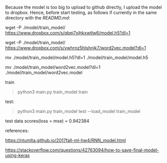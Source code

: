 Because the model is too big to upload to github directly, I upload the model to dropbox. Hence, before start testing, as follows if currently in the same directory with the *READMD.md*:

wget -P ./model/train_model/ https://www.dropbox.com/s/qbej7xjhkxwtlw6/model.h5?dl=1

wget -P ./model/train_model/ https://www.dropbox.com/s/vwhrnz5hlshnjk7/word2vec.model?dl=1

mv ./model/train_model/model.h5?dl=1 ./model/train_model/model.h5

mv ./model/train_model/word2vec.model?dl=1 ./model/train_model/word2vec.model

train

>python3 main.py train_model train

test:

>python3 main.py train_model test --load_model train_model

test data scores(loss = mse) = 0.942384

references:

https://ntumlta.github.io/2017fall-ml-hw4/RNN_model.html

https://stackoverflow.com/questions/42763094/how-to-save-final-model-using-keras